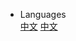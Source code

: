 - <div class="nav-dropdown-container">
      <a>Languages</a>
      <div class="nav-dropdown">
          <a href="/#">中文</a>
          <a href="/index-cn.html#">中文</a>
      </div>
  </div>

